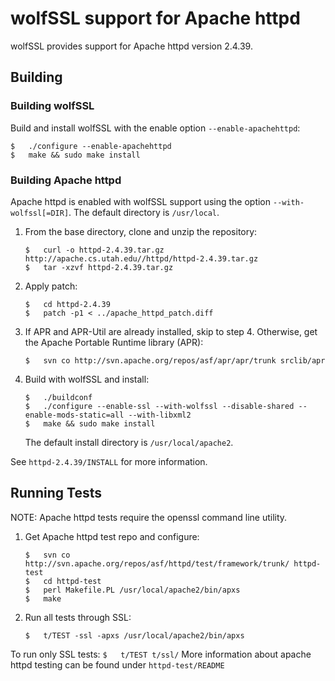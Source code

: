 # wolfSSL support for Apache httpd
wolfSSL provides support for Apache httpd version 2.4.39.
## Building
### Building wolfSSL
Build and install wolfSSL with the enable option `--enable-apachehttpd`:
```
$   ./configure --enable-apachehttpd
$   make && sudo make install
```
### Building Apache httpd
Apache httpd is enabled with wolfSSL support using the option `--with-wolfssl[=DIR]`. The default directory is `/usr/local`.

1. From the base directory, clone and unzip the repository:
    ```console
    $   curl -o httpd-2.4.39.tar.gz http://apache.cs.utah.edu//httpd/httpd-2.4.39.tar.gz
    $   tar -xzvf httpd-2.4.39.tar.gz
    ```
2. Apply patch:
    ```
    $   cd httpd-2.4.39
    $   patch -p1 < ../apache_httpd_patch.diff
    ```
3. If APR and APR-Util are already installed, skip to step 4. Otherwise, get the Apache Portable Runtime library (APR):
    ```
    $   svn co http://svn.apache.org/repos/asf/apr/apr/trunk srclib/apr
    ```
4. Build with wolfSSL and install:
    ```
    $   ./buildconf
    $   ./configure --enable-ssl --with-wolfssl --disable-shared --enable-mods-static=all --with-libxml2
    $   make && sudo make install
    ```
    The default install directory is `/usr/local/apache2`.

See `httpd-2.4.39/INSTALL` for more information.

## Running Tests

NOTE: Apache httpd tests require the openssl command line utility.

1. Get Apache httpd test repo and configure:
    ```
    $   svn co http://svn.apache.org/repos/asf/httpd/test/framework/trunk/ httpd-test
    $   cd httpd-test
    $   perl Makefile.PL /usr/local/apache2/bin/apxs 
    $   make
    ```
2. Run all tests through SSL:
    ```
    $   t/TEST -ssl -apxs /usr/local/apache2/bin/apxs 
    ```
To run only SSL tests:
    ```
    $   t/TEST t/ssl/
    ```
More information about apache httpd testing can be found under `httpd-test/README`

